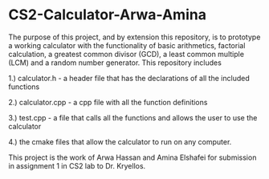 # CS2-Calculator-Arwa-Amina


The purpose of this project, and by extension this repository, is to prototype a working calculator with the functionality of basic arithmetics, factorial calculation, a greatest common divisor (GCD), a least common multiple (LCM) and a random number generator. This repository includes

1.) calculator.h - a header file that has the declarations of all the included functions

2.) calculator.cpp - a cpp file with all the function definitions 

3.) test.cpp - a file that calls all the functions and allows the user to use the calculator 

4.) the cmake files that allow the calculator to run on any computer. 

This project is the work of Arwa Hassan and Amina Elshafei for submission in assignment 1 in CS2 lab to Dr. Kryellos. 